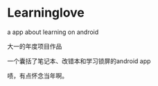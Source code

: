 # Learninglove
a app about learning on android

大一的年度项目作品  

一个囊括了笔记本、改错本和学习锁屏的android app

啧，有点怀念当年啊。
